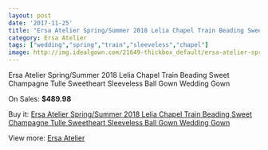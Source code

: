 ```yaml
---
layout: post
date: '2017-11-25'
title: "Ersa Atelier Spring/Summer 2018 Lelia Chapel Train Beading Sweet Champagne Tulle Sweetheart Sleeveless Ball Gown Wedding Gown"
category: Ersa Atelier
tags: ["wedding","spring","train","sleeveless","chapel"]
image: http://img.idealgown.com/21649-thickbox_default/ersa-atelier-spring-summer-2018-lelia-chapel-train-beading-sweet-champagne-tulle-sweetheart-sleeveless-ball-gown-wedding-gown.jpg
---
```

Ersa Atelier Spring/Summer 2018 Lelia Chapel Train Beading Sweet Champagne Tulle Sweetheart Sleeveless Ball Gown Wedding Gown

On Sales: **$489.98**
<a href="https://www.idealgown.com/en/ersa-atelier/8178-ersa-atelier-spring-summer-2018-lelia-chapel-train-beading-sweet-champagne-tulle-sweetheart-sleeveless-ball-gown-wedding-gown.html"><amp-img layout="responsive" width="600" height="600" src="//img.idealgown.com/21649-thickbox_default/ersa-atelier-spring-summer-2018-lelia-chapel-train-beading-sweet-champagne-tulle-sweetheart-sleeveless-ball-gown-wedding-gown.jpg" alt="Ersa Atelier Spring/Summer 2018 Lelia Chapel Train Beading Sweet Champagne Tulle Sweetheart Sleeveless Ball Gown Wedding Gown 0" /></a>
<a href="https://www.idealgown.com/en/ersa-atelier/8178-ersa-atelier-spring-summer-2018-lelia-chapel-train-beading-sweet-champagne-tulle-sweetheart-sleeveless-ball-gown-wedding-gown.html"><amp-img layout="responsive" width="600" height="600" src="//img.idealgown.com/21652-thickbox_default/ersa-atelier-spring-summer-2018-lelia-chapel-train-beading-sweet-champagne-tulle-sweetheart-sleeveless-ball-gown-wedding-gown.jpg" alt="Ersa Atelier Spring/Summer 2018 Lelia Chapel Train Beading Sweet Champagne Tulle Sweetheart Sleeveless Ball Gown Wedding Gown 1" /></a>
<a href="https://www.idealgown.com/en/ersa-atelier/8178-ersa-atelier-spring-summer-2018-lelia-chapel-train-beading-sweet-champagne-tulle-sweetheart-sleeveless-ball-gown-wedding-gown.html"><amp-img layout="responsive" width="600" height="600" src="//img.idealgown.com/21651-thickbox_default/ersa-atelier-spring-summer-2018-lelia-chapel-train-beading-sweet-champagne-tulle-sweetheart-sleeveless-ball-gown-wedding-gown.jpg" alt="Ersa Atelier Spring/Summer 2018 Lelia Chapel Train Beading Sweet Champagne Tulle Sweetheart Sleeveless Ball Gown Wedding Gown 2" /></a>
<a href="https://www.idealgown.com/en/ersa-atelier/8178-ersa-atelier-spring-summer-2018-lelia-chapel-train-beading-sweet-champagne-tulle-sweetheart-sleeveless-ball-gown-wedding-gown.html"><amp-img layout="responsive" width="600" height="600" src="//img.idealgown.com/21650-thickbox_default/ersa-atelier-spring-summer-2018-lelia-chapel-train-beading-sweet-champagne-tulle-sweetheart-sleeveless-ball-gown-wedding-gown.jpg" alt="Ersa Atelier Spring/Summer 2018 Lelia Chapel Train Beading Sweet Champagne Tulle Sweetheart Sleeveless Ball Gown Wedding Gown 3" /></a>

Buy it: [Ersa Atelier Spring/Summer 2018 Lelia Chapel Train Beading Sweet Champagne Tulle Sweetheart Sleeveless Ball Gown Wedding Gown](https://www.idealgown.com/en/ersa-atelier/8178-ersa-atelier-spring-summer-2018-lelia-chapel-train-beading-sweet-champagne-tulle-sweetheart-sleeveless-ball-gown-wedding-gown.html "Ersa Atelier Spring/Summer 2018 Lelia Chapel Train Beading Sweet Champagne Tulle Sweetheart Sleeveless Ball Gown Wedding Gown")

View more: [Ersa Atelier](https://www.idealgown.com/en/164-ersa-atelier "Ersa Atelier")